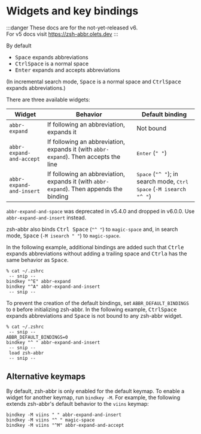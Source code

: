 # Widgets and key bindings

:::danger
These docs are for the not-yet-released v6.  
For v5 docs visit <https://zsh-abbr.olets.dev>
:::

By default

- <kbd>Space</kbd> expands abbreviations
- <kbd>Ctrl</kbd><kbd>Space</kbd> is a normal space
- <kbd>Enter</kbd> expands and accepts abbreviations

(In incremental search mode, <kbd>Space</kbd> is a normal space and <kbd>Ctrl</kbd><kbd>Space</kbd> expands abbreviations.)

There are three available widgets:

Widget | Behavior | Default binding
---|---|---
`abbr-expand` | If following an abbreviation, expands it | Not bound
`abbr-expand-and-accept` | If following an abbreviation, expands it (with `abbr-expand`). Then accepts the line | <kbd>Enter</kbd> (`" "`)
`abbr-expand-and-insert` | If following an abbreviation, expands it (with `abbr-expand`). Then appends the binding | <kbd>Space</kbd> (`"^ "`); in search mode, <kbd>Ctrl Space</kbd> (`-M isearch "^ "`)

`abbr-expand-and-space` was deprecated in v5.4.0 and dropped in v6.0.0. Use `abbr-expand-and-insert` instead.

zsh-abbr also binds <kbd>Ctrl Space</kbd> (`"^ "`) to `magic-space` and, in search mode, <kbd>Space</kbd> (`-M isearch " "`) to `magic-space`.

In the following example, additional bindings are added such that <kbd>Ctrl</kbd><kbd>e</kbd> expands abbreviations without adding a trailing space and <kbd>Ctrl</kbd><kbd>a</kbd> has the same behavior as <kbd>Space</kbd>.

```shell{3-4}:no-line-numbers
% cat ~/.zshrc
 -- snip --
bindkey "^E" abbr-expand
bindkey "^A" abbr-expand-and-insert
 -- snip --
```

To prevent the creation of the default bindings, set `ABBR_DEFAULT_BINDINGS` to `0` before initializing zsh-abbr. In the following example, <kbd>Ctrl</kbd><kbd>Space</kbd> expands abbreviations and <kbd>Space</kbd> is not bound to any zsh-abbr widget.

```shell{3-4}:no-line-numbers
% cat ~/.zshrc
 -- snip --
ABBR_DEFAULT_BINDINGS=0
bindkey "^ " abbr-expand-and-insert
 -- snip --
 load zsh-abbr
 -- snip --
```

## Alternative keymaps

By default, zsh-abbr is only enabled for the default keymap. To enable a widget for another keymap, run `bindkey -M`. For example, the following extends zsh-abbr's default behavior to the `viins` keymap:

```shell:no-line-numbers
bindkey -M viins " " abbr-expand-and-insert
bindkey -M viins "^ " magic-space
bindkey -M viins "^M" abbr-expand-and-accept
```
